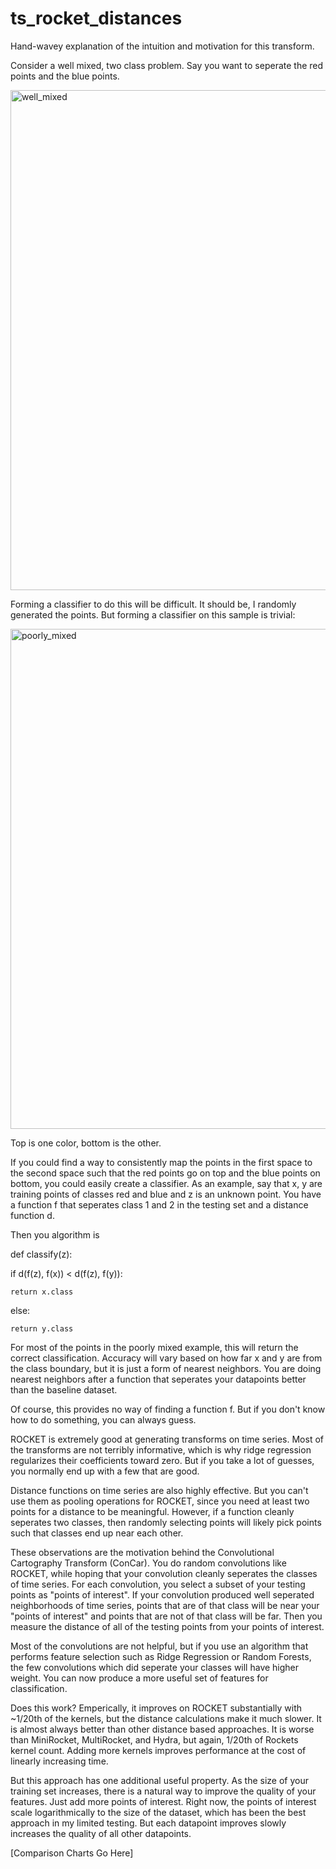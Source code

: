 # ts_rocket_distances
Hand-wavey explanation of the intuition and motivation for this transform.

Consider a well mixed, two class problem. Say you want to seperate the red points and the blue points.

<img width="800" height="800" alt="well_mixed" src="https://github.com/user-attachments/assets/a1e755e1-3780-40e4-9c2b-6fcb171ff591" />

Forming a classifier to do this will be difficult. It should be, I randomly generated the points.
But forming a classifier on this sample is trivial:

<img width="800" height="800" alt="poorly_mixed" src="https://github.com/user-attachments/assets/969547ac-c231-483d-b451-3e1f2197ad96" />

Top is one color, bottom is the other.

If you could find a way to consistently map the points in the first space to the second space such that the red points go on top and the blue points on bottom, you could easily create a classifier. As an example, say that x, y are training points of classes red and blue and z is an unknown point. You have a function f that seperates class 1 and 2 in the testing set and a distance function d.

Then you algorithm is

def classify(z):

  if d(f(z), f(x)) < d(f(z), f(y)):

    return x.class

  else:
    
    return y.class

For most of the points in the poorly mixed example, this will return the correct classification. Accuracy will vary based on how far x and y are from the class boundary, but it is just a form of nearest neighbors. You are doing nearest neighbors after a function that seperates your datapoints better than the baseline dataset.

Of course, this provides no way of finding a function f. But if you don't know how to do something, you can always guess.

ROCKET is extremely good at generating transforms on time series. Most of the transforms are not terribly informative, which is why ridge regression regularizes their coefficients toward zero. But if you take a lot of guesses, you normally end up with a few that are good.

Distance functions on time series are also highly effective. But you can't use them as pooling operations for ROCKET, since you need at least two points for a distance to be meaningful. However, if a function cleanly seperates two classes, then randomly selecting points will likely pick points such that classes end up near each other.

These observations are the motivation behind the Convolutional Cartography Transform (ConCar). You do random convolutions like ROCKET, while hoping that your convolution cleanly seperates the classes of time series. For each convolution, you select a subset of your testing points as "points of interest". If your convolution produced well seperated neighborhoods of time series, points that are of that class will be near your "points of interest" and points that are not of that class will be far. Then you measure the distance of all of the testing points from your points of interest.

Most of the convolutions are not helpful, but if you use an algorithm that performs feature selection such as Ridge Regression or Random Forests, the few convolutions which did seperate your classes will have higher weight. You can now produce a more useful set of features for classification.

Does this work? Emperically, it improves on ROCKET substantially with ~1/20th of the kernels, but the distance calculations make it much slower. It is almost always better than other distance based approaches. It is worse than MiniRocket, MultiRocket, and Hydra, but again, 1/20th of Rockets kernel count. Adding more kernels improves performance at the cost of linearly increasing time.

But this approach has one additional useful property. As the size of your training set increases, there is a natural way to improve the quality of your features. Just add more points of interest. Right now, the points of interest scale logarithmically to the size of the dataset, which has been the best approach in my limited testing. But each datapoint improves slowly increases the quality of all other datapoints.

[Comparison Charts Go Here]
